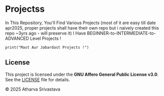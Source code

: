 # Projectss
In This Repository, You'll Find Various Projects (most of it are easy till date apr2025, proper projects shall have their own repo but i naively created this repo ~3yrs ago - will preserve it)
I Have BEGINNER-to-INTERMEDIATE-to-ADVANCED Level Projects !

```
print("Mast Aur Jabardast Projects !")
```

## License

This project is licensed under the **GNU Affero General Public License v3.0**.  
See the [LICENSE](./LICENSE) file for details.

© 2025 Atharva Srivastava
